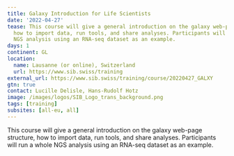 ```yaml
---
title: Galaxy Introduction for Life Scientists
date: '2022-04-27'
tease: This course will give a general introduction on the galaxy web-page structure,
  how to import data, run tools, and share analyses. Participants will run a whole
  NGS analysis using an RNA-seq dataset as an example.
days: 1
continent: GL
location:
  name: Lausanne (or online), Switzerland
  url: https://www.sib.swiss/training
external_url: https://www.sib.swiss/training/course/20220427_GALXY
gtn: true
contact: Lucille Delisle, Hans-Rudolf Hotz
image: /images/logos/SIB_Logo_trans_background.png
tags: [training]
subsites: [all-eu, all]
---
```


This course will give a general introduction on the galaxy web-page structure, how to import data, run tools, and share analyses. Participants will run a whole NGS analysis using an RNA-seq dataset as an example.
